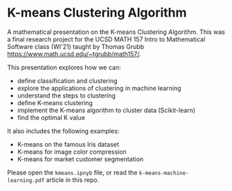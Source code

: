 # K-means Clustering Algorithm
 A mathematical presentation on the K-means Clustering Algorithm. This was a final research project for the UCSD MATH 157 Intro to Mathematical Software class (WI'21) taught by Thomas Grubb https://www.math.ucsd.edu/~tgrubb/math157/.


This presentation explores how we can:
- define classification and clustering
- explore the applications of clustering in machine learning
- understand the steps to clustering
- define K-means clustering
- implement the K-means algorithm to cluster data (Scikit-learn)
- find the optimal K value

It also includes the following examples:
- K-means on the famous Iris dataset
- K-means for image color compression
- K-means for market customer segmentation

Please open the `kmeans.ipnyb` file, or read the `k-means-machine-learning.pdf` article in this repo.